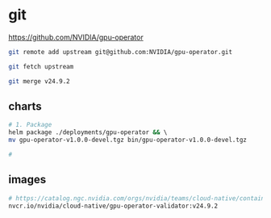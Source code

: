 # git

<https://github.com/NVIDIA/gpu-operator>

```bash
git remote add upstream git@github.com:NVIDIA/gpu-operator.git

git fetch upstream

git merge v24.9.2
```

## charts

```bash
# 1. Package
helm package ./deployments/gpu-operator && \ 
mv gpu-operator-v1.0.0-devel.tgz bin/gpu-operator-v1.0.0-devel.tgz

# 
```

## images

```bash
# https://catalog.ngc.nvidia.com/orgs/nvidia/teams/cloud-native/containers/gpu-operator-validator/tags
nvcr.io/nvidia/cloud-native/gpu-operator-validator:v24.9.2
```
